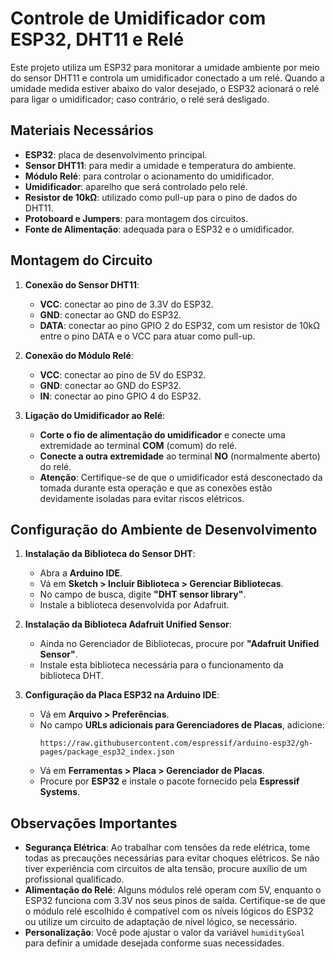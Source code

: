 # Controle de Umidificador com ESP32, DHT11 e Relé

Este projeto utiliza um ESP32 para monitorar a umidade ambiente por meio do sensor DHT11 e controla um umidificador conectado a um relé. Quando a umidade medida estiver abaixo do valor desejado, o ESP32 acionará o relé para ligar o umidificador; caso contrário, o relé será desligado.

## Materiais Necessários

- **ESP32**: placa de desenvolvimento principal.
- **Sensor DHT11**: para medir a umidade e temperatura do ambiente.
- **Módulo Relé**: para controlar o acionamento do umidificador.
- **Umidificador**: aparelho que será controlado pelo relé.
- **Resistor de 10kΩ**: utilizado como pull-up para o pino de dados do DHT11.
- **Protoboard e Jumpers**: para montagem dos circuitos.
- **Fonte de Alimentação**: adequada para o ESP32 e o umidificador.

## Montagem do Circuito

1. **Conexão do Sensor DHT11**:
   - **VCC**: conectar ao pino de 3.3V do ESP32.
   - **GND**: conectar ao GND do ESP32.
   - **DATA**: conectar ao pino GPIO 2 do ESP32, com um resistor de 10kΩ entre o pino DATA e o VCC para atuar como pull-up.

2. **Conexão do Módulo Relé**:
   - **VCC**: conectar ao pino de 5V do ESP32.
   - **GND**: conectar ao GND do ESP32.
   - **IN**: conectar ao pino GPIO 4 do ESP32.

3. **Ligação do Umidificador ao Relé**:
   - **Corte o fio de alimentação do umidificador** e conecte uma extremidade ao terminal **COM** (comum) do relé.
   - **Conecte a outra extremidade** ao terminal **NO** (normalmente aberto) do relé.
   - **Atenção**: Certifique-se de que o umidificador está desconectado da tomada durante esta operação e que as conexões estão devidamente isoladas para evitar riscos elétricos.

## Configuração do Ambiente de Desenvolvimento

1. **Instalação da Biblioteca do Sensor DHT**:
   - Abra a **Arduino IDE**.
   - Vá em **Sketch > Incluir Biblioteca > Gerenciar Bibliotecas**.
   - No campo de busca, digite **"DHT sensor library"**.
   - Instale a biblioteca desenvolvida por Adafruit.

2. **Instalação da Biblioteca Adafruit Unified Sensor**:
   - Ainda no Gerenciador de Bibliotecas, procure por **"Adafruit Unified Sensor"**.
   - Instale esta biblioteca necessária para o funcionamento da biblioteca DHT.

3. **Configuração da Placa ESP32 na Arduino IDE**:
   - Vá em **Arquivo > Preferências**.
   - No campo **URLs adicionais para Gerenciadores de Placas**, adicione:
     ```
     https://raw.githubusercontent.com/espressif/arduino-esp32/gh-pages/package_esp32_index.json
     ```
   - Vá em **Ferramentas > Placa > Gerenciador de Placas**.
   - Procure por **ESP32** e instale o pacote fornecido pela **Espressif Systems**.

## Observações Importantes

- **Segurança Elétrica**: Ao trabalhar com tensões da rede elétrica, tome todas as precauções necessárias para evitar choques elétricos. Se não tiver experiência com circuitos de alta tensão, procure auxílio de um profissional qualificado.
- **Alimentação do Relé**: Alguns módulos relé operam com 5V, enquanto o ESP32 funciona com 3.3V nos seus pinos de saída. Certifique-se de que o módulo relé escolhido é compatível com os níveis lógicos do ESP32 ou utilize um circuito de adaptação de nível lógico, se necessário.
- **Personalização**: Você pode ajustar o valor da variável `humidityGoal` para definir a umidade desejada conforme suas necessidades.
